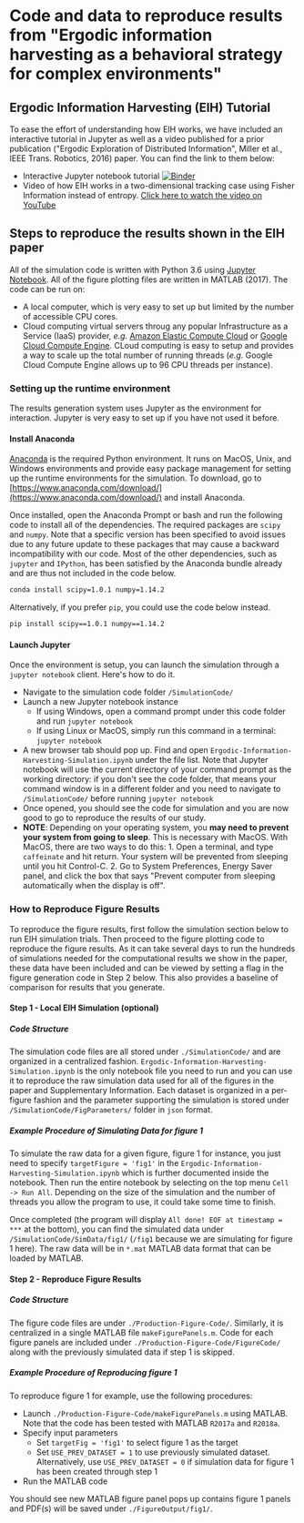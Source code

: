 # Code and data to reproduce results from "Ergodic information harvesting as a behavioral strategy for complex environments"

## Ergodic Information Harvesting (EIH) Tutorial
To ease the effort of understanding how EIH works, we have included an interactive tutorial in Jupyter as well as a video published for a prior publication ("Ergodic Exploration of Distributed Information", Miller et al., IEEE Trans. Robotics, 2016) paper. You can find the link to them below:
- Interactive Jupyter notebook tutorial [![Binder](https://mybinder.org/badge.svg)](https://mybinder.org/v2/gh/MacIver-Lab/Ergodic-Information-Harvesting/master?filepath=Tutorial%2FErgodic_Information_Harvesting_Tutorial.ipynb)
- Video of how EIH works in a two-dimensional tracking case using Fisher Information instead of entropy. [Click here to watch the video on YouTube](https://youtu.be/QZ9fGYmJ0G0)

## Steps to reproduce the results shown in the EIH paper
All of the simulation code is written with Python 3.6 using [Jupyter Notebook](http://jupyter.org/). All of the figure plotting files are written in MATLAB (2017). The code can be run on:
- A local computer, which is very easy to set up but limited by the number of accessible CPU cores.
- Cloud computing virtual servers throug any popular Infrastructure as a Service (IaaS) provider, *e.g.* [Amazon Elastic Compute Cloud](https://aws.amazon.com/ec2/) or [Google Cloud Compute Engine](https://cloud.google.com/compute/). CLoud computing is easy to setup and provides a way to scale up the total number of running threads (*e.g.* Google Cloud Compute Engine allows up to 96 CPU threads per instance).

### Setting up the runtime environment
The results generation system uses Jupyter as the environment for interaction. Jupyter is very easy to set up if you have not used it before.

#### Install Anaconda 
[Anaconda](https://www.anaconda.com/download/) is the required Python environment. It runs on MacOS, Unix, and Windows environments and provide easy package management for setting up the runtime environments for the simulation. To download, go to [https://www.anaconda.com/download/](https://www.anaconda.com/download/) and install Anaconda.

Once installed, open the Anaconda Prompt or bash and run the following code to install all of the dependencies.
The required packages are `scipy` and `numpy`. Note that a specific version has been specified to avoid issues due to any future update to these packages that may cause a backward incompatibility with our code. Most of the other dependencies, such as `jupyter` and `IPython`, has been satisfied by the Anaconda bundle already and are thus not included in the code below.
```bash
conda install scipy=1.0.1 numpy=1.14.2
```
Alternatively, if you prefer `pip`, you could use the code below instead.
```bash
pip install scipy==1.0.1 numpy==1.14.2
```

#### Launch Jupyter
Once the environment is setup, you can launch the simulation through a `jupyter notebook` client. Here's how to do it.
- Navigate to the simulation code folder `/SimulationCode/`
- Launch a new Jupyter notebook instance
  - If using Windows, open a command prompt under this code folder and run `jupyter notebook`
  - If using Linux or MacOS, simply run this command in a terminal: `jupyter notebook` 
- A new browser tab should pop up. Find and open `Ergodic-Information-Harvesting-Simulation.ipynb` under the file list. Note that Jupyter notebook will use the current directory of your command prompt as the working directory: if you don't see the code folder, that means your command window is in a different folder and you need to navigate to `/SimulationCode/` before running `jupyter notebook`
- Once opened, you should see the code for simulation and you are now good to go to reproduce the results of our study.
- **NOTE**: Depending on your operating system, you **may need to prevent your system from going to sleep**. This is necessary with MacOS. With MacOS, there are two ways to do this: 1. Open a terminal, and type `caffeinate` and hit return. Your system will be prevented from sleeping until you hit Control-C. 2. Go to System Preferences, Energy Saver panel, and click the box that says "Prevent computer from sleeping automatically when the display is off".

### How to Reproduce Figure Results
To reproduce the figure results, first follow the simulation section below to run EIH simulation trials. Then proceed to the figure plotting code to reproduce the figure results. As it can take several days to run the hundreds of simulations needed for the computational results we show in the paper, these data have been included and can be viewed by setting a flag in the figure generation code in Step 2 below. This also provides a baseline of comparison for results that you generate.

#### Step 1 - Local EIH Simulation (optional)
##### Code Structure
The simulation code files are all stored under `./SimulationCode/` and are organized in a centralized fashion. `Ergodic-Information-Harvesting-Simulation.ipynb` is the only notebook file you need to run and you can use it to reproduce the raw simulation data used for all of the figures in the paper and Supplementary Information. Each dataset is organized in a per-figure fashion and the parameter supporting the simulation is stored under `/SimulationCode/FigParameters/` folder in `json` format.

##### Example Procedure of Simulating Data for figure 1
To simulate the raw data for a given figure, figure 1 for instance, you just need to specify `targetFigure = 'fig1'` in the `Ergodic-Information-Harvesting-Simulation.ipynb` which is further documented inside the notebook. Then run the entire notebook by selecting on the top menu `Cell -> Run All`. Depending on the size of the simulation and the number of threads you allow the program to use, it could take some time to finish. 

Once completed (the program will display `All done! EOF at timestamp = ***` at the bottom), you can find the simulated data under `/SimulationCode/SimData/fig1/` (`/fig1` because we are simulating for figure 1 here). The raw data will be in `*.mat` MATLAB data format that can be loaded by MATLAB.

#### Step 2 - Reproduce Figure Results
##### Code Structure
The figure code files are under `./Production-Figure-Code/`. Similarly, it is centralized in a single MATLAB file `makeFigurePanels.m`. Code for each figure panels are included under `./Production-Figure-Code/FigureCode/` along with the previously simulated data if step 1 is skipped.

##### Example Procedure of Reproducing figure 1
To reproduce figure 1 for example, use the following procedures:
- Launch `./Production-Figure-Code/makeFigurePanels.m` using MATLAB. Note that the code has been tested with MATLAB `R2017a` and `R2018a`.
- Specify input parameters
  - Set `targetFig = 'fig1'` to select figure 1 as the target
  - Set `USE_PREV_DATASET = 1` to use previously simulated dataset. Alternatively, use `USE_PREV_DATASET = 0` if simulation data for figure 1 has been created through step 1
- Run the MATLAB code

You should see new MATLAB figure panel pops up contains figure 1 panels and PDF(s) will be saved under `./FigureOutput/fig1/`.
